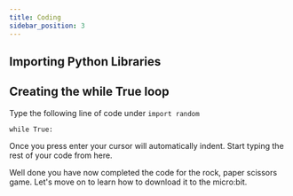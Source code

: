 ```yaml
---
title: Coding
sidebar_position: 3
---
```


## Importing Python Libraries



## Creating the while True loop

Type the following line of code under `import random`

`while True:`

Once you press enter your cursor will automatically indent. Start typing the rest of your code from here.



Well done you have now completed the code for the rock, paper scissors game. Let's move on to learn how to download it to the micro:bit.